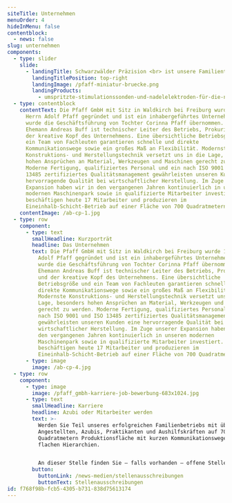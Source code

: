 ```yaml
---
siteTitle: Unternehmen
menuOrder: 4
hideInMenu: false
contentblock:
  - news: false
slug: unternehmen
components:
  - type: slider
    slide:
      - landingTitle: Schwarzwälder Präzision <br> ist unsere Familientradition.
        landingTitlePosition: top-right
        landingImage: /pfaff-miniatur-bruecke.png
        landingProducts:
          - umspritzte-stimulationssonden-und-nadelelektroden-für-die-neurochirurgie
  - type: contentblock
    contentText: Die Pfaff GmbH mit Sitz in Waldkirch bei Freiburg wurde 1991 von
      Herrn Adolf Pfaff gegründet und ist ein inhabergeführtes Unternehmen. 2018
      wurde die Geschäftsführung von Tochter Corinna Pfaff übernommen. Ihr
      Ehemann Andreas Buff ist technischer Leiter des Betriebs, Prokurist und
      der kreative Kopf des Unternehmens. Eine übersichtliche Betriebsgröße und
      ein Team von Fachleuten garantieren schnelle und direkte
      Kommunikationswege sowie ein großes Maß an Flexibilität. Modernste
      Konstruktions- und Herstellungstechnik versetzt uns in die Lage, besonders
      hohen Ansprüchen an Material, Werkzeugen und Maschinen gerecht zu werden.
      Moderne Fertigung, qualifiziertes Personal und ein nach ISO 9001 und ISO
      13485 zertifiziertes Qualitätsmanagement gewährleisten unseren Kunden eine
      hervorragende Qualität bei wirtschaftlicher Herstellung. Im Zuge unserer
      Expansion haben wir in den vergangenen Jahren kontinuierlich in unseren
      modernen Maschinenpark sowie in qualifizierte Mitarbeiter investiert. Wir
      beschäftigen heute 17 Mitarbeiter und produzieren im
      Eineinhalb-Schicht-Betrieb auf einer Fläche von 700 Quadratmetern.
    contentImage: /ab-cp-1.jpg
  - type: row
    component:
      - type: text
        smallHeadline: Kurzporträt
        headline: Das Unternehmen
        text: Die Pfaff GmbH mit Sitz in Waldkirch bei Freiburg wurde 1991 von Herrn
          Adolf Pfaff gegründet und ist ein inhabergeführtes Unternehmen. 2018
          wurde die Geschäftsführung von Tochter Corinna Pfaff übernommen. Ihr
          Ehemann Andreas Buff ist technischer Leiter des Betriebs, Prokurist
          und der kreative Kopf des Unternehmens. Eine übersichtliche
          Betriebsgröße und ein Team von Fachleuten garantieren schnelle und
          direkte Kommunikationswege sowie ein großes Maß an Flexibilität.
          Modernste Konstruktions- und Herstellungstechnik versetzt uns in die
          Lage, besonders hohen Ansprüchen an Material, Werkzeugen und Maschinen
          gerecht zu werden. Moderne Fertigung, qualifiziertes Personal und ein
          nach ISO 9001 und ISO 13485 zertifiziertes Qualitätsmanagement
          gewährleisten unseren Kunden eine hervorragende Qualität bei
          wirtschaftlicher Herstellung. Im Zuge unserer Expansion haben wir in
          den vergangenen Jahren kontinuierlich in unseren modernen
          Maschinenpark sowie in qualifizierte Mitarbeiter investiert. Wir
          beschäftigen heute 17 Mitarbeiter und produzieren im
          Eineinhalb-Schicht-Betrieb auf einer Fläche von 700 Quadratmetern.
      - type: image
        image: /ab-cp-4.jpg
  - type: row
    component:
      - type: image
        image: /pfaff_gmbh-karriere-job-bewerbung-683x1024.jpg
      - type: text
        smallHeadline: Karriere
        headline: Azubi oder Mitarbeiter werden
        text: >-
          Werden Sie Teil unseres erfolgreichen Familienbetriebs mit über 17
          Angestellten, Azubis, Praktikanten und Aushilfskräften auf 700
          Quadratmetern Produktionsfläche mit kurzen Kommunikationswegen und
          flachen Hierarchien.


          An dieser Stelle finden Sie – falls vorhanden – offene Stellen. Wir freuen uns aber auch auf Ihre Initiativ-Bewerbung!
        button:
          buttonLink: /news-medien/stellenausschreibungen
          buttonText: Stellenausschreibungen
id: f768f98b-fcb5-4305-b731-838d75613174
---
```

